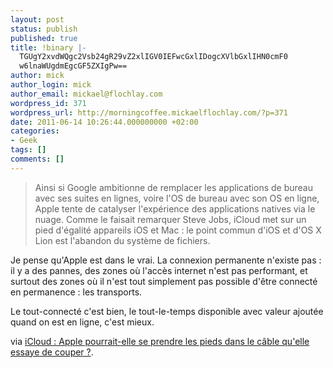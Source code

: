 ```yaml
---
layout: post
status: publish
published: true
title: !binary |-
  TGUgY2xvdWQgc2Vsb24gR29vZ2xlIGV0IEFwcGxlIDogcXVlbGxlIHN0cmF0
  w6lnaWUgdmEgcGF5ZXIgPw==
author: mick
author_login: mick
author_email: mickael@flochlay.com
wordpress_id: 371
wordpress_url: http://morningcoffee.mickaelflochlay.com/?p=371
date: 2011-06-14 10:26:44.000000000 +02:00
categories:
- Geek
tags: []
comments: []
---
```

<blockquote>Ainsi si Google ambitionne de remplacer les applications de bureau avec ses suites en lignes, voire l'OS de bureau avec son OS en ligne, Apple tente de catalyser l'expérience des applications natives via le nuage. Comme le faisait remarquer Steve Jobs, iCloud met sur un pied d'égalité appareils iOS et Mac : le point commun d'iOS et d'OS X Lion est l'abandon du système de fichiers.</blockquote>
Je pense qu'Apple est dans le vrai. La connexion permanente n'existe pas : il y a des pannes, des zones où l'accès internet n'est pas performant, et surtout des zones où il n'est tout simplement pas possible d'être connecté en permanence : les transports.

Le tout-connecté c'est bien, le tout-le-temps disponible avec valeur ajoutée quand on est en ligne, c'est mieux.

via <a href="http://www.macgeneration.com/news/voir/204072/icloud-apple-pourrait-elle-se-prendre-les-pieds-dans-le-cable-qu-elle-essaye-de-couper">iCloud : Apple pourrait-elle se prendre les pieds dans le câble qu'elle essaye de couper ?</a>.
